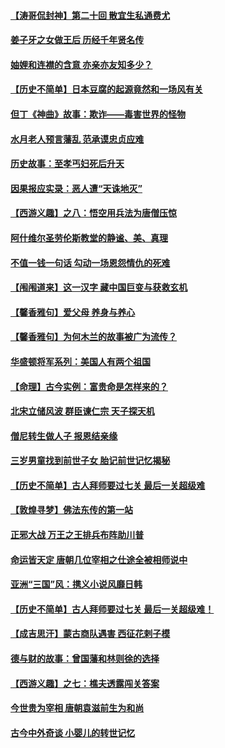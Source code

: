 #### [【涛哥侃封神】第二十回 散宜生私通费尤](../pages/prog647/a103001067.md?t=12031751) 
#### [姜子牙之女做王后 历经千年贤名传](../pages/prog647/a103001107.md?t=12031751) 
#### [妯娌和连襟的含意 亦亲亦友知多少？](../pages/prog647/a103001102.md?t=12031751) 
#### [【历史不简单】日本豆腐的起源竟然和一场风有关](../pages/prog647/a103000986.md?t=12031751) 
#### [但丁《神曲》故事：欺诈——毒害世界的怪物](../pages/prog647/a103000202.md?t=12031751) 
#### [水月老人预言藩乱 范承谟忠贞应难](../pages/prog647/a103000198.md?t=12031751) 
#### [历史故事：至孝丐妇死后升天](../pages/prog647/a102999302.md?t=12031751) 
#### [因果报应实录：恶人遭“天诛地灭”](../pages/prog647/a102999283.md?t=12031751) 
#### [【西游义趣】之八：悟空用兵法为唐僧压惊](../pages/prog647/a102998752.md?t=12031751) 
#### [阿什维尔圣劳伦斯教堂的静谧、美、真理](../pages/prog647/a102998470.md?t=12031751) 
#### [不值一钱一句话 勾动一场恩怨情仇的死难](../pages/prog647/a102998452.md?t=12031751) 
#### [【闱闱道来】这一汉字 藏中国巨变与获救玄机](../pages/prog647/a102997995.md?t=12031751) 
#### [【馨香雅句】爱父母 养身与养心](../pages/prog647/a102997947.md?t=12031751) 
#### [【馨香雅句】为何木兰的故事被广为流传？](../pages/prog647/a102997938.md?t=12031751) 
#### [华盛顿将军系列：美国人有两个祖国](../pages/prog647/a102997581.md?t=12031751) 
#### [【命理】古今实例：富贵命是怎样来的？](../pages/prog647/a102997326.md?t=12031751) 
#### [北宋立储风波 群臣谏仁宗 天子探天机](../pages/prog647/a102997265.md?t=12031751) 
#### [僧尼转生做人子 报恩结亲缘](../pages/prog647/a102996525.md?t=12031751) 
#### [三岁男童找到前世子女 胎记前世记忆揭秘](../pages/prog647/a102996518.md?t=12031751) 
#### [【历史不简单】古人拜师要过七关 最后一关超级难](../pages/prog647/a102995731.md?t=12031751) 
#### [【敦煌寻梦】佛法东传的第一站](../pages/prog647/a102995712.md?t=12031751) 
#### [正邪大战 万王之王排兵布阵助川普](../pages/prog647/a102995225.md?t=12031751) 
#### [命运皆天定 唐朝几位宰相之仕途全被相师说中](../pages/prog647/a102994955.md?t=12031751) 
#### [亚洲“三国”风：携义小说风靡日韩](../pages/prog647/a102994932.md?t=12031751) 
#### [【历史不简单】古人拜师要过七关 最后一关超级难！](../pages/prog647/a102994747.md?t=12031751) 
#### [【成吉思汗】蒙古商队遇害 西征花剌子模](../pages/prog647/a102994412.md?t=12031751) 
#### [德与财的故事：曾国藩和林则徐的选择](../pages/prog647/a102994112.md?t=12031751) 
#### [【西游义趣】之七：樵夫透露闯关答案](../pages/prog647/a102993633.md?t=12031751) 
#### [今世贵为宰相 唐朝袁滋前生为和尚](../pages/prog647/a102993353.md?t=12031751) 
#### [古今中外奇谈 小婴儿的转世记忆](../pages/prog647/a102993346.md?t=12031751) 

